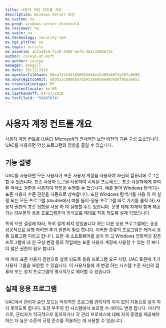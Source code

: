 ```yaml
---
title: 사용자 계정 컨트롤 개요
description: Windows Server 보안
ms.custom: na
ms.prod: windows-server-threshold
ms.reviewer: na
ms.suite: na
ms.technology: security-tpm
ms.tgt_pltfrm: na
ms.topic: article
ms.assetid: 1b7a39cd-fc10-4408-befd-4b2c45806732
author: coreyp-at-msft
ms.author: coreyp
manager: dongill
ms.date: 10/12/2016
ms.openlocfilehash: 90ce72cb3d1850563d16a12d09a6872d107c0690
ms.sourcegitcommit: 0d0b32c8986ba7db9536e0b8648d4ddf9b03e452
ms.translationtype: MT
ms.contentlocale: ko-KR
ms.lasthandoff: 04/17/2019
ms.locfileid: "59887674"
---
```

# <a name="user-account-control-overview"></a>사용자 계정 컨트롤 개요
사용자 계정 컨트롤 \(UAC\) Microsoft의 전체적인 보안 비전의 기본 구성 요소입니다.  UAC를 사용하면 악성 프로그램의 영향을 줄일 수 있습니다.

## <a name="BKMK_OVER"></a>기능 설명
UAC를 사용하면 모든 사용자가 표준 사용자 계정을 사용하여 자신의 컴퓨터에 로그온할 수 있습니다. 표준 사용자 토큰을 사용하여 시작된 프로세스는 표준 사용자에게 부여된 액세스 권한을 사용하여 작업을 수행할 수 있습니다. 예를 들어 Windows 탐색기는 표준 사용자 수준 권한을 자동으로 상속합니다. 또한 Windows 탐색기를 사용 하 여 실행 되는 모든 프로그램 \(double에서 예를 들어\-응용 프로그램 바로 가기를 클릭 하\) 사용자 권한의 표준 집합을 사용 하 여 실행할 수도 있습니다. 운영 체제 자체와 함께 제공 되는 대부분의 응용 프로그램은이 방식으로 제대로 작동 하도록 설계 되었습니다.

특히 보안 설정에 따라, 특히 설계 되지 않았습니다 하는 다른 응용 프로그램에는 종종 성공적으로 실행 하려면 추가 권한이 필요 합니다. 이러한 종류의 프로그램은 레거시 응용 프로그램 이라고 합니다. 또한 새 소프트웨어를 설치 하 고 Windows 방화벽과 같은 프로그램에 대 한 구성 변경 등의 작업에는 표준 사용자 계정에 사용할 수 있는 것 보다 더 많은 권한이 필요 합니다.

때 여러 표준 사용자 권한으로 실행 되도록 응용 프로그램 요구 사항, UAC 토큰에 추가 사용자 그룹을 복원할 수 있습니다. 이 사용자를에 게 변경 하는 시스템 수준 자신의 컴퓨터 또는 장치 프로그램의 명시적으로 제어할 수 있습니다.

## <a name="BKMK_APP"></a>실제 응용 프로그램
UAC에서 관리자 승인 모드는 악의적인 프로그램 관리자의 지식 없이 자동으로 설치 하지 못하도록 합니다. 또한 부주의 한 시스템에서 보호할 수\-와이드 변경 합니다. 마지막으로, 관리자가 적극적으로 동의하거나 각 관리 프로세스에 대해 자격 증명을 제공해야 하는 더 높은 수준의 규정 준수를 적용하는 데 사용할 수 있습니다.




